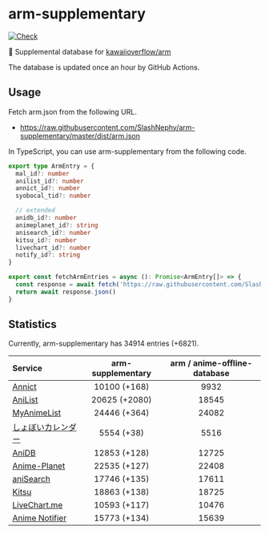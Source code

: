 # arm-supplementary

[![Check](https://github.com/SlashNephy/arm-supplementary/actions/workflows/check-node.yml/badge.svg)](https://github.com/SlashNephy/arm-supplementary/actions/workflows/check-node.yml)

💊 Supplemental database for [kawaiioverflow/arm](https://github.com/kawaiioverflow/arm)

The database is updated once an hour by GitHub Actions.

## Usage

Fetch arm.json from the following URL.

- https://raw.githubusercontent.com/SlashNephy/arm-supplementary/master/dist/arm.json

In TypeScript, you can use arm-supplementary from the following code.

```TypeScript
export type ArmEntry = {
  mal_id?: number
  anilist_id?: number
  annict_id?: number
  syobocal_tid?: number

  // extended
  anidb_id?: number
  animeplanet_id?: string
  anisearch_id?: number
  kitsu_id?: number
  livechart_id?: number
  notify_id?: string
}

export const fetchArmEntries = async (): Promise<ArmEntry[]> => {
  const response = await fetch('https://raw.githubusercontent.com/SlashNephy/arm-supplementary/master/dist/arm.json')
  return await response.json()
}
```

## Statistics

Currently, arm-supplementary has 34914 entries (+6821).

| Service                                     | arm-supplementary | arm / anime-offline-database |
| :------------------------------------------ | :---------------: | :--------------------------: |
| [Annict](https://annict.com)                |   10100 (+168)    |             9932             |
| [AniList](https://anilist.co)               |   20625 (+2080)   |            18545             |
| [MyAnimeList](https://myanimelist.net)      |   24446 (+364)    |            24082             |
| [しょぼいカレンダー](https://cal.syoboi.jp) |    5554 (+38)     |             5516             |
| [AniDB](https://anidb.net)                  |   12853 (+128)    |            12725             |
| [Anime-Planet](https://anime-planet.com)    |   22535 (+127)    |            22408             |
| [aniSearch](https://anisearch.com)          |   17746 (+135)    |            17611             |
| [Kitsu](https://kitsu.io)                   |   18863 (+138)    |            18725             |
| [LiveChart.me](https://livechart.me)        |   10593 (+117)    |            10476             |
| [Anime Notifier](https://notify.moe)        |   15773 (+134)    |            15639             |
